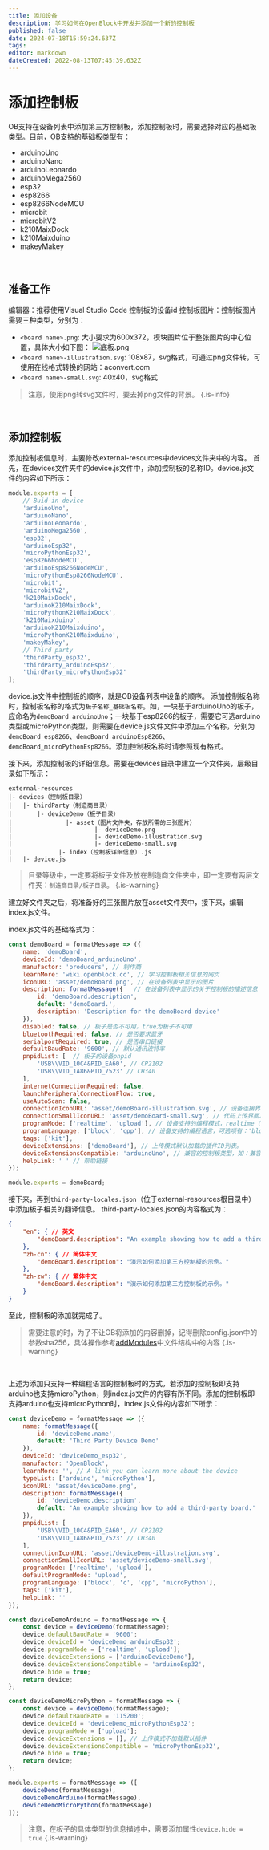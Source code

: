 ```yaml
---
title: 添加设备
description: 学习如何在OpenBlock中开发并添加一个新的控制板
published: false
date: 2024-07-18T15:59:24.637Z
tags: 
editor: markdown
dateCreated: 2022-08-13T07:45:39.632Z
---
```


# 添加控制板
OB支持在设备列表中添加第三方控制板，添加控制板时，需要选择对应的基础板类型。目前，OB支持的基础板类型有：
- arduinoUno
- arduinoNano
- arduinoLeonardo
- arduinoMega2560
- esp32
- esp8266
- esp8266NodeMCU
- microbit
- microbitV2
- k210MaixDock
- k210Maixduino
- makeyMakey
<br/>

## 准备工作
编辑器：推荐使用Visual Studio Code
控制板的设备id
控制板图片：控制板图片需要三种类型，分别为：
- `<board name>.png`: 大小要求为600x372，模块图片位于整张图片的中心位置，具体大小如下图：
![底板.png](/底板.png)
- `<board name>-illustration.svg`: 108x87，svg格式，可通过png文件转，可使用在线格式转换的网站：aconvert.com
- `<board name>-small.svg`: 40x40，svg格式
> 注意，使用png转svg文件时，要去掉png文件的背景。
{.is-info}

<br/>

## 添加控制板
添加控制板信息时，主要修改external-resources中devices文件夹中的内容。
首先，在devices文件夹中的device.js文件中，添加控制板的名称ID。device.js文件的内容如下所示：
```js
module.exports = [
    // Buid-in device
    'arduinoUno',
    'arduinoNano',
    'arduinoLeonardo',
    'arduinoMega2560',
    'esp32',
    'arduinoEsp32',
    'microPythonEsp32',
    'esp8266NodeMCU',
    'arduinoEsp8266NodeMCU',
    'microPythonEsp8266NodeMCU',
    'microbit',
    'microbitV2',
    'k210MaixDock',
    'arduinoK210MaixDock',
    'microPythonK210MaixDock',
    'k210Maixduino',
    'arduinoK210Maixduino',
    'microPythonK210Maixduino',
    'makeyMakey',
    // Third party
    'thirdParty_esp32',
    'thirdParty_arduinoEsp32',
    'thirdParty_microPythonEsp32'
];
```
device.js文件中控制板的顺序，就是OB设备列表中设备的顺序。
添加控制板名称时，控制板名称的格式为`板子名称_基础板名称`。如，一块基于arduinoUno的板子，应命名为`demoBoard_arduinoUno`；一块基于esp8266的板子，需要它可选arduino类型或microPython类型，则需要在device.js文件文件中添加三个名称，分别为`demoBoard_esp8266`、`demoBoard_arduinoEsp8266`、`demoBoard_microPythonEsp8266`。添加控制板名称时请参照现有格式。
<br/>

接下来，添加控制板的详细信息。需要在devices目录中建立一个文件夹，层级目录如下所示：
```
external-resources
|- devices（控制板目录）
| 	|- thirdParty（制造商目录）
|       |- deviceDemo（板子目录）
|       		|- asset（图片文件夹，存放所需的三张图片）
|       				|- deviceDemo.png
|       				|- deviceDemo-illustration.svg
|       				|- deviceDemo-small.svg
|       	  |- index（控制板详细信息）.js
| 	|- device.js
```
> 目录等级中，一定要将板子文件及放在制造商文件夹中，即一定要有两层文件夹：`制造商目录/板子目录`。
{.is-warning}

建立好文件夹之后，将准备好的三张图片放在asset文件夹中，接下来，编辑index.js文件。
<br/>

index.js文件的基础格式为：
```js
const demoBoard = formatMessage => ({
    name: 'demoBoard',
    deviceId: 'demoBoard_arduinoUno',
    manufactor: 'producers', // 制作商
    learnMore: 'wiki.openblock.cc', // 学习控制板相关信息的网页
    iconURL: 'asset/demoBoard.png', // 在设备列表中显示的图片
    description: formatMessage({   // 在设备列表中显示的关于控制板的描述信息
        id: 'demoBoard.description',
        default: 'demoBoard.',
        description: 'Description for the demoBoard device'
    }),
    disabled: false, // 板子是否不可用，true为板子不可用
    bluetoothRequired: false, // 是否要求蓝牙
    serialportRequired: true, // 是否串口链接
    defaultBaudRate: '9600', // 默认通讯波特率
    pnpidList: [  // 板子的设备pnpid
        'USB\\VID_10C4&PID_EA60', // CP2102
        'USB\\VID_1A86&PID_7523' // CH340
    ],
    internetConnectionRequired: false,
    launchPeripheralConnectionFlow: true,
    useAutoScan: false,
    connectionIconURL: 'asset/demoBoard-illustration.svg', // 设备连接界面的图片
    connectionSmallIconURL: 'asset/demoBoard-small.svg', // 代码上传界面以及设备连接成功后显示的图片
    programMode: ['realtime', 'upload'], // 设备支持的编程模式，realtime（实时模式）、upload（上传模式）
    programLanguage: ['block', 'cpp'], // 设备支持的编程语言，可选项有：'block'、'cpp'、'microPython'
    tags: ['kit'], 
    deviceExtensions: ['demoBoard'], // 上传模式默认加载的插件ID列表。
    deviceExtensionsCompatible: 'arduinoUno', // 兼容的控制板类型，如：兼容arduinoUno，则支持arduinoUno的插件同样支持当前控制板
    helpLink: ' ' // 帮助链接
});

module.exports = demoBoard;

```
接下来，再到`third-party-locales.json`（位于external-resources根目录中）中添加板子相关的翻译信息。
third-party-locales.json的内容格式为：
```json
{
    "en": { // 英文
        "demoBoard.description": "An example showing how to add a third-party board."
    },
    "zh-cn": { // 简体中文
        "demoBoard.description": "演示如何添加第三方控制板的示例。"
    },
    "zh-zw": { // 繁体中文
        "demoBoard.description": "演示如何添加第三方控制板的示例。"
    }
}

```
至此，控制板的添加就完成了。
> 需要注意的时，为了不让OB将添加的内容删掉，记得删除config.json中的参数sha256，具体操作参考[addModules](/zh/addModules)中文件结构中的内容
{.is-warning}

<br/>

上述为添加只支持一种编程语言的控制板时的方式，若添加的控制板即支持arduino也支持microPython，则index.js文件的内容有所不同。添加的控制板即支持arduino也支持microPython时，index.js文件的内容如下所示：
```js
const deviceDemo = formatMessage => ({
    name: formatMessage({
        id: 'deviceDemo.name',
        default: 'Third Party Device Demo'
    }),
    deviceId: 'deviceDemo_esp32',
    manufactor: 'OpenBlock',
    learnMore: '', // A link you can learn more about the device
    typeList: ['arduino', 'microPython'],
    iconURL: 'asset/deviceDemo.png',
    description: formatMessage({
        id: 'deviceDemo.description',
        default: 'An example showing how to add a third-party board.'
    }),
    pnpidList: [
        'USB\\VID_10C4&PID_EA60', // CP2102
        'USB\\VID_1A86&PID_7523' // CH340
    ],
    connectionIconURL: 'asset/deviceDemo-illustration.svg',
    connectionSmallIconURL: 'asset/deviceDemo-small.svg',
    programMode: ['realtime', 'upload'],
    defaultProgramMode: 'upload',
    programLanguage: ['block', 'c', 'cpp', 'microPython'],
    tags: ['kit'],
    helpLink: ''
});

const deviceDemoArduino = formatMessage => {
    const device = deviceDemo(formatMessage);
    device.defaultBaudRate = '9600';
    device.deviceId = 'deviceDemo_arduinoEsp32';
    device.programMode = ['realtime', 'upload'];
    device.deviceExtensions = ['arduinoDeviceDemo'],
    device.deviceExtensionsCompatible = 'arduinoEsp32',
    device.hide = true;
    return device;
};

const deviceDemoMicroPython = formatMessage => {
    const device = deviceDemo(formatMessage);
    device.defaultBaudRate = '115200';
    device.deviceId = 'deviceDemo_microPythonEsp32';
    device.programMode = ['upload'];
    device.deviceExtensions = [], // 上传模式不加载默认插件
    device.deviceExtensionsCompatible = 'microPythonEsp32',
    device.hide = true;
    return device;
};

module.exports = formatMessage => ([
    deviceDemo(formatMessage),
    deviceDemoArduino(formatMessage),
    deviceDemoMicroPython(formatMessage)
]);

```
> 注意，在板子的具体类型的信息描述中，需要添加属性`device.hide = true`
{.is-warning}




